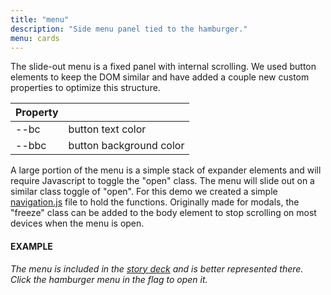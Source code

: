 ```yaml
---
title: "menu"
description: "Side menu panel tied to the hamburger."
menu: cards
---
```


The slide-out menu is a fixed panel with internal scrolling. We used button elements to keep the DOM similar and have added a couple new custom properties to optimize this structure. 

| Property ||
|---|---|
| \--bc | button text color |
| \--bbc | button background color |

A large portion of the menu is a simple stack of expander elements and will require Javascript to toggle the "open" class. The menu will slide out on a similar class toggle of "open". For this demo we created a simple [navigation.js](/js/navigation.js) file to hold the functions. Originally made for modals, the "freeze" class can be added to the body element to stop scrolling on most devices when the menu is open.

#### EXAMPLE

*The menu is included in the [story deck](../decks/story/) and is better represented there.  
Click the hamburger menu in the flag to open it.*
